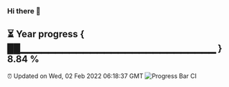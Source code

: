 ### Hi there 👋
⏳ Year progress { ██▁▁▁▁▁▁▁▁▁▁▁▁▁▁▁▁▁▁▁▁▁▁▁▁▁▁▁▁ } 8.84 %
---
⏰ Updated on Wed, 02 Feb 2022 06:18:37 GMT
![Progress Bar CI](https://github.com/liununu/liununu/workflows/Progress%20Bar%20CI/badge.svg)
